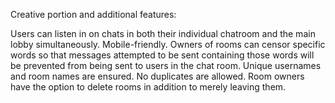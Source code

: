 Creative portion and additional features:

Users can listen in on chats in both their individual chatroom and the main lobby simultaneously. 
Mobile-friendly.
Owners of rooms can censor specific words so that messages attempted to be sent containing those words will be prevented from being sent to users in the chat room.
Unique usernames and room names are ensured. No duplicates are allowed.
Room owners have the option to delete rooms in addition to merely leaving them.